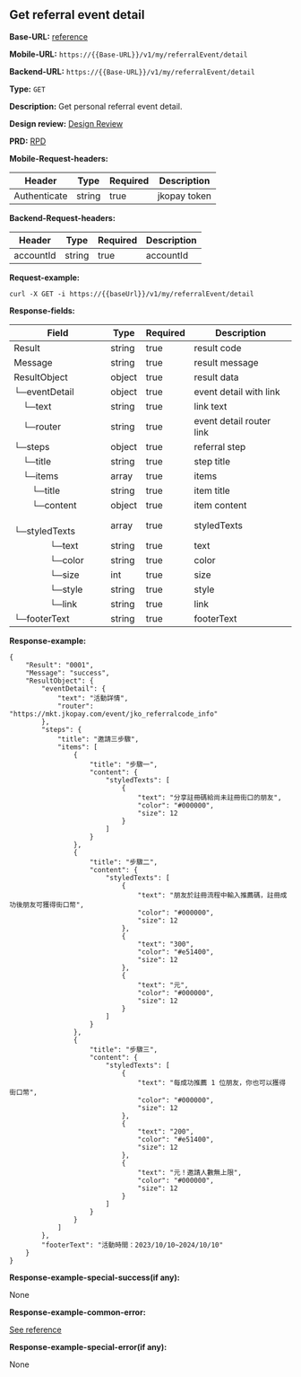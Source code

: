 #
## Get referral event detail

**Base-URL:** [reference](https://jkopay.atlassian.net/wiki/spaces/RD4/pages/29393109/jkopay-app-svc+base-url)

**Mobile-URL:** `https://{{Base-URL}}/v1/my/referralEvent/detail`

**Backend-URL:** `https://{{Base-URL}}/v1/my/referralEvent/detail`

**Type:** `GET`

**Description:** Get personal referral event detail.

**Design review:** [Design Review](https://jkopay.atlassian.net/wiki/spaces/RD4/pages/33424007/referral+code+Design+Review)

**PRD:** [RPD](https://jkopay.atlassian.net/wiki/spaces/PM/pages/29687846)

**Mobile-Request-headers:**

| Header       | Type   | Required | Description  |
|--------------|--------|----------|--------------|
| Authenticate | string | true     | jkopay token |

**Backend-Request-headers:**

| Header    | Type   | Required | Description |
|-----------|--------|----------|-------------|
| accountId | string | true     | accountId   |

**Request-example:**
```
curl -X GET -i https://{{baseUrl}}/v1/my/referralEvent/detail
```

**Response-fields:**

| Field                           | Type   | Required | Description              |
|---------------------------------|--------|----------|--------------------------|
| Result                          | string | true     | result code              |
| Message                         | string | true     | result message           |
| ResultObject                    | object | true     | result data              |
| └─eventDetail                   | object | true     | event detail with link   |
| &emsp;└─text                    | string | true     | link text                |
| &emsp;└─router                  | string | true     | event detail router link |
| └─steps                         | object | true     | referral step            |
| &emsp;└─title                   | string | true     | step title               |
| &emsp;└─items                   | array  | true     | items                    |
| &emsp;&emsp;└─title             | string | true     | item title               |
| &emsp;&emsp;└─content           | object | true     | item content             |
| &emsp;&emsp;&emsp;└─styledTexts | array  | true     | styledTexts              |
| &emsp;&emsp;&emsp;&emsp;└─text  | string | true     | text                     |
| &emsp;&emsp;&emsp;&emsp;└─color | string | true     | color                    |
| &emsp;&emsp;&emsp;&emsp;└─size  | int    | true     | size                     |
| &emsp;&emsp;&emsp;&emsp;└─style | string | true     | style                    |
| &emsp;&emsp;&emsp;&emsp;└─link  | string | true     | link                     |
| └─footerText                    | string | true     | footerText               |

**Response-example:**
```
{
    "Result": "0001",
    "Message": "success",
    "ResultObject": {
        "eventDetail": {
            "text": "活動詳情",
            "router": "https://mkt.jkopay.com/event/jko_referralcode_info"
        },
        "steps": {
            "title": "邀請三步驟",
            "items": [
                {
                    "title": "步驟一",
                    "content": {
                        "styledTexts": [
                            {
                                "text": "分享註冊碼給尚未註冊街口的朋友",
                                "color": "#000000",
                                "size": 12
                            }
                        ]
                    }
                },
                {
                    "title": "步驟二",
                    "content": {
                        "styledTexts": [
                            {
                                "text": "朋友於註冊流程中輸入推薦碼，註冊成功後朋友可獲得街口幣",
                                "color": "#000000",
                                "size": 12
                            },
                            {
                                "text": "300",
                                "color": "#e51400",
                                "size": 12
                            },
                            {
                                "text": "元",
                                "color": "#000000",
                                "size": 12
                            }
                        ]
                    }
                },
                {
                    "title": "步驟三",
                    "content": {
                        "styledTexts": [
                            {
                                "text": "每成功推薦 1 位朋友，你也可以獲得街口幣",
                                "color": "#000000",
                                "size": 12
                            },
                            {
                                "text": "200",
                                "color": "#e51400",
                                "size": 12
                            },
                            {
                                "text": "元！邀請人數無上限",
                                "color": "#000000",
                                "size": 12
                            }
                        ]
                    }
                }
            ]
        },
        "footerText": "活動時間：2023/10/10~2024/10/10"
    }
}
```

**Response-example-special-success(if any):**

None

**Response-example-common-error:**

[See reference](https://jkopay.atlassian.net/wiki/spaces/RD4/pages/29852060/jkopay-app-svc+result+code)

**Response-example-special-error(if any):**

None